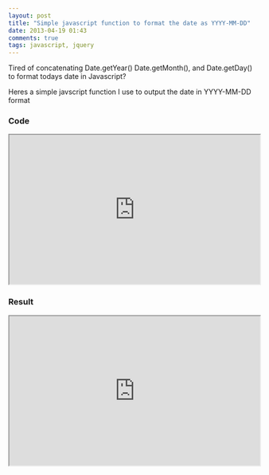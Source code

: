 ```yaml
---
layout: post
title: "Simple javascript function to format the date as YYYY-MM-DD"
date: 2013-04-19 01:43
comments: true
tags: javascript, jquery
---
```


Tired of concatenating Date.getYear() Date.getMonth(), and Date.getDay() to format todays date in Javascript?

Heres a simple javscript function I use to output the date in YYYY-MM-DD format

### Code

<iframe
  style="width: 100%; height: 300px"
  src="http://jsfiddle.net/EVF6f/embedded/js,html/light/#JavaScript" >
</iframe>

### Result

<iframe
  style="width: 100%; height: 300px"
   src="http://jsfiddle.net/EVF6f/embedded/result/light/#Result" >
</iframe>

